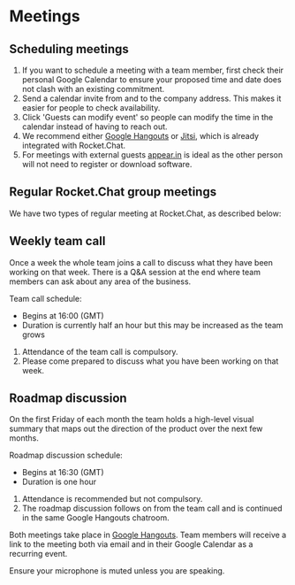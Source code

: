 # Meetings

## Scheduling meetings

1. If you want to schedule a meeting with a team member, first check their personal Google Calendar to ensure your proposed time and date does not clash with an existing commitment.
2. Send a calendar invite from and to the company address. This makes it easier for people to check availability.
3. Click 'Guests can modify event' so people can modify the time in the calendar instead of having to reach out.
4. We recommend either [Google Hangouts](https://hangouts.google.com/) or [Jitsi](https://jitsi.org/jitsi-videobridge/), which is already integrated with Rocket.Chat.
5. For meetings with external guests [appear.in](https://appear.in) is ideal as the other person will not need to register or download software.

## Regular Rocket.Chat group meetings

We have two types of regular meeting at Rocket.Chat, as described below:

## Weekly team call

Once a week the whole team joins a call to discuss what they have been working on that week. There is a Q&A session at the end where team members can ask about any area of the business.

Team call schedule:
- Begins at 16:00 (GMT)
- Duration is currently half an hour but this may be increased as the team grows

1. Attendance of the team call is compulsory.
2. Please come prepared to discuss what you have been working on that week.

## Roadmap discussion

On the first Friday of each month the team holds a high-level visual summary that maps out the direction of the product over the next few months.

Roadmap discussion schedule:
- Begins at 16:30 (GMT)
- Duration is one hour

1. Attendance is recommended but not compulsory.
2. The roadmap discussion follows on from the team call and is continued in the same Google Hangouts chatroom.

Both meetings take place in [Google Hangouts](https://hangouts.google.com). Team members will receive a link to the meeting both via email and in their Google Calendar as a recurring event.

Ensure your microphone is muted unless you are speaking.
